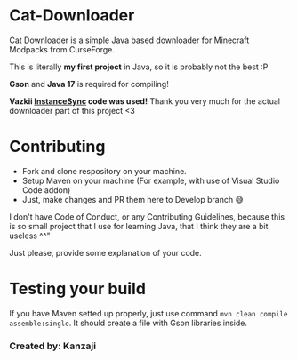 # Cat-Downloader
Cat Downloader is a simple Java based downloader for Minecraft Modpacks from CurseForge.

This is literally **my first project** in Java, so it is probably not the best :P

**Gson** and **Java 17** is required for compiling!

**Vazkii [InstanceSync](https://github.com/Vazkii/InstanceSync) code was used!** Thank you very much for the actual downloader part of this project <3

# Contributing
- Fork and clone respository on your machine.
- Setup Maven on your machine (For example, with use of Visual Studio Code addon)
- Just, make changes and PR them here to Develop branch :sweat_smile:

I don't have Code of Conduct, or any Contributing Guidelines, because this is so small project that I use for learning Java, that I think they are a bit useless ^^"

Just please, provide some explanation of your code.

# Testing your build
If you have Maven setted up properly, just use command `mvn clean compile assemble:single`. It should create a file with Gson libraries inside.

### Created by: Kanzaji
